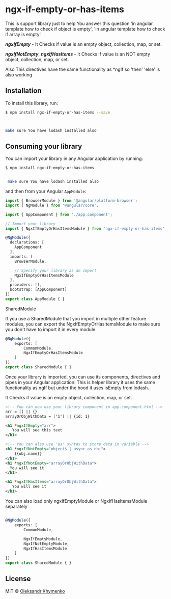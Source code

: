 # ngx-if-empty-or-has-items
This is support library just to help You answer this question 'in angular template how to check if object is empty', 
'in angular template how to check if array is empty'.

**_ngxIfEmpty_** - It Checks if value is an empty object, collection, map, or set.

**_ngxIfNotEmpty_**, _**ngxIfHasItems**_ - It Checks if value is an NOT empty object, collection, map, or set.

Also This directives have the same functionality as *ngIf so 'then' 'else' is also working

## Installation

To install this library, run:

```bash
$ npm install ngx-if-empty-or-has-items --save



make sure You have lodash installed also
```

## Consuming your library

You can import your library in any Angular application by running:

```bash
$ npm install ngx-if-empty-or-has-items


 make sure You have lodash installed also

```

and then from your Angular `AppModule`:

```typescript
import { BrowserModule } from '@angular/platform-browser';
import { NgModule } from '@angular/core';

import { AppComponent } from './app.component';

// Import your library
import { NgxIfEmptyOrHasItemsModule } from 'ngx-if-empty-or-has-items';

@NgModule({
  declarations: [
    AppComponent
  ],
  imports: [
    BrowserModule,

    // Specify your library as an import
    NgxIfEmptyOrHasItemsModule
  ],
  providers: [],
  bootstrap: [AppComponent]
})
export class AppModule { }
```


SharedModule

If you use a SharedModule that you import in multiple other feature modules, you can export the NgxIfEmptyOrHasItemsModule to make sure you don't have to import it in every module.
```typescript
@NgModule({
    exports: [
        CommonModule,
        NgxIfEmptyOrHasItemsModule
    ]
})
export class SharedModule { }
```

Once your library is imported, you can use its components, directives and pipes in your Angular application:
This is helper library it uses the same functionality as ngIf but under the hood it uses isEmpty from lodash.

It Checks if value is an empty object, collection, map, or set.

```xml
<!-- You can now use your library component in app.component.html -->
arr = [] || {}
arrayOrObjWithData = ['1'] || {id: 1}

<h1 *ngxIfEmpty="arr">
   You will see this text
</h1>

<!-- You can also use 'as' syntax to store data in variable -->
<h1 *ngxIfNotEmpty="object$ | async as obj">
    {{obj.name}}
</h1>
<h1 *ngxIfNotEmpty="arrayOrObjWithData">
  You will see it
</h1>

<h1 *ngxIfHasItems="arrayOrObjWithData">
   You will see it
</h1>
```


You can also load only ngxIfEmptyModule or NgxIfHasItemsModule separately 
```typescript

@NgModule({
    exports: [
        CommonModule,
        
        NgxIfEmptyModule,
        NgxIfNotEmptyModule,
        NgxIfHasItemsModule
    ]
})
export class SharedModule { }
```

## License

MIT © [Oleksandr Khymenko](mailto:alexanderkhymenko@gmail.com)
